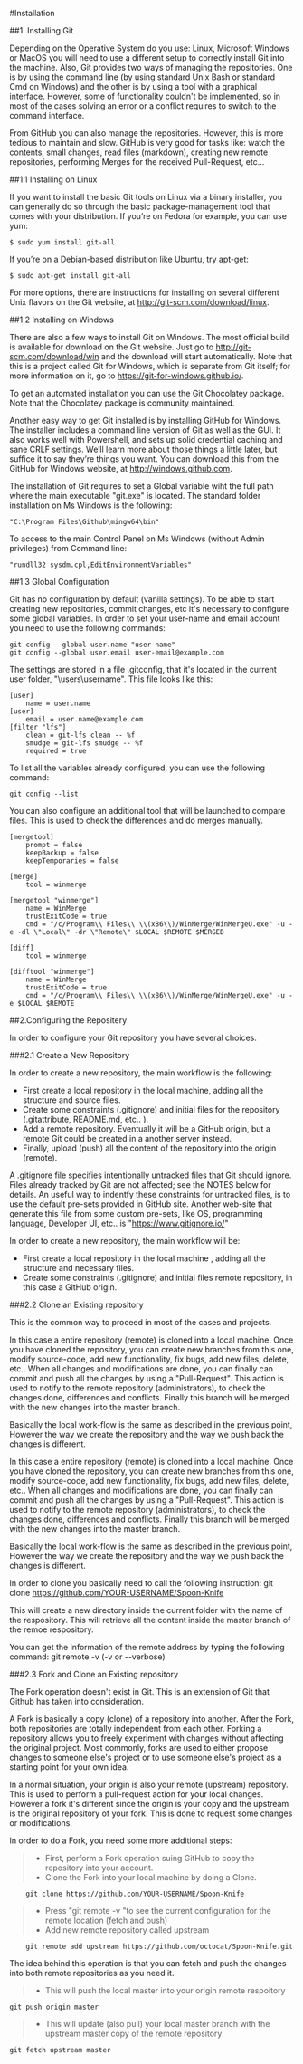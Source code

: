 #Installation

##1. Installing Git

Depending on the Operative System do you use: Linux, Microsoft Windows or MacOS you will need to use a different setup to correctly install Git into the machine.
Also, Git provides two ways of managing the repositories. One is by using the command line (by using standard Unix Bash or standard Cmd on Windows) and the other is by using a tool with a graphical interface. However, some of functionality couldn't be implemented, so in most of the cases solving an error or a conflict requires to switch to the command interface.

From GitHub you can also manage the repositories. However, this is more tedious to maintain and slow. 
GitHub is very good for tasks like: watch the contents, small changes, read files (markdown), creating new remote repositories, performing Merges for the received Pull-Request, etc...

##1.1 Installing on Linux

If you want to install the basic Git tools on Linux via a binary installer, you can generally do so through the basic package-management tool that comes with your distribution. If you’re on Fedora for example, you can use yum:

	$ sudo yum install git-all

If you’re on a Debian-based distribution like Ubuntu, try apt-get:

	$ sudo apt-get install git-all

For more options, there are instructions for installing on several different Unix flavors on the Git website, at http://git-scm.com/download/linux.


##1.2 Installing on Windows

There are also a few ways to install Git on Windows. The most official build is available for download on the Git website. Just go to http://git-scm.com/download/win and the download will start automatically. Note that this is a project called Git for Windows, which is separate from Git itself; for more information on it, go to https://git-for-windows.github.io/.

To get an automated installation you can use the Git Chocolatey package. Note that the Chocolatey package is community maintained.

Another easy way to get Git installed is by installing GitHub for Windows. The installer includes a command line version of Git as well as the GUI. It also works well with Powershell, and sets up solid credential caching and sane CRLF settings. We’ll learn more about those things a little later, but suffice it to say they’re things you want. You can download this from the GitHub for Windows website, at http://windows.github.com.

The installation of Git requires to set a Global variable wiht the full path where the main executable "git.exe" is located. The standard folder installation on Ms Windows is the following:
		
	"C:\Program Files\Github\mingw64\bin"
			
To access to the main Control Panel on Ms Windows (without Admin privileges) from Command line:
		
	"rundll32 sysdm.cpl,EditEnvironmentVariables"

##1.3 Global Configuration 		
	
Git has no configuration by default (vanilla settings). To be able to start creating new repositories, commit changes, etc it's necessary to configure some global variables.
In order to set your user-name and email account you need to use the following commands:
	
	git config --global user.name "user-name"
	git config --global user.email user-email@example.com

The settings are stored in a file .gitconfig, that it's located in the current user folder, "\users\username\". This file looks like this:

	[user]
		name = user.name
	[user]
		email = user.name@example.com
	[filter "lfs"]
		clean = git-lfs clean -- %f
		smudge = git-lfs smudge -- %f
		required = true


To list all the variables already configured, you can use the following command:

	git config --list

You can also configure an additional tool that will be launched to compare files. This is used to check the differences and do merges manually.

	[mergetool]
		prompt = false
		keepBackup = false
		keepTemporaries = false

	[merge]
		tool = winmerge

	[mergetool "winmerge"]
		name = WinMerge
		trustExitCode = true
		cmd = "/c/Program\\ Files\\ \\(x86\\)/WinMerge/WinMergeU.exe" -u -e -dl \"Local\" -dr \"Remote\" $LOCAL $REMOTE $MERGED

	[diff]
		tool = winmerge

	[difftool "winmerge"]
		name = WinMerge
		trustExitCode = true
		cmd = "/c/Program\\ Files\\ \\(x86\\)/WinMerge/WinMergeU.exe" -u -e $LOCAL $REMOTE 
	
##2.Configuring the Repositery

In order to configure your Git repository you have several choices.

###2.1 Create a New Repository

In order to create a new repository, the main workflow is the following:
		
- First create a local repository in the local machine, adding all the structure and source files.
- Create some constraints (.gitignore) and initial files for the repository (.gitattribute, README.md, etc.. ). 
- Add a remote repository. Eventually it will be a GitHub origin, but a remote Git could be created in a another server instead.
- Finally, upload (push) all the content of the repository into the origin (remote).
	
A .gitignore file specifies intentionally untracked files that Git should ignore. Files already tracked by Git are not affected; see the NOTES below for details.
An useful way to indentfy these constraints for untracked files, is to use the default pre-sets provided in GitHub site.
Another web-site that generate this file from some custom pre-sets, like OS, programming language, Developer UI, etc.. is "https://www.gitignore.io/"
	
In order to create a new repository, the main workflow will be:
- First create a local repository in the local machine , adding all the structure and necessary files.
- Create some constraints (.gitignore) and initial files remote repository, in this case a GitHub origin.

###2.2 Clone an Existing repository

This is the common way to proceed in most of the cases and projects.

In this case a entire repository (remote) is cloned into a local machine. Once you have cloned the repository, you can create new branches from this one, modify source-code, add new functionality,
fix bugs, add new files, delete, etc.. When all changes and modifications are done, you can finally can commit and push all the changes by using a "Pull-Request".
This action is used to notify to the remote repository (administrators), to check the changes done, differences and conflicts. Finally this branch will be merged with the new changes into the master branch.

Basically the local work-flow is the same as described in the previous point, However the way we create the repository and the way we push back the changes is different.

In this case a entire repository (remote) is cloned into a local machine. Once you have cloned the repository, you can create new branches from this one, modify source-code, add new functionality,
fix bugs, add new files, delete, etc.. When all changes and modifications are done, you can finally can commit and push all the changes by using a "Pull-Request".
This action is used to notify to the remote repository (administrators), to check the changes done, differences and conflicts. Finally this branch will be merged with the new changes into the master branch.

Basically the local work-flow is the same as described in the previous point, However the way we create the repository and the way we push back the changes is different.

In order to clone you basically need to call the following instruction:
	git clone https://github.com/YOUR-USERNAME/Spoon-Knife

This will create a new directory inside the current folder with the name of the respository. This will retrieve all the content inside the master branch of the remoe respository.

You can get the information of the remote address by typing the following command:
	git remote -v          (-v or --verbose)
	
###2.3 Fork and Clone an Existing repository

The Fork operation doesn't exist in Git. This is an extension of Git that Github has taken into consideration.

A Fork is basically a copy (clone) of a repository into another. After the Fork, both repositories are totally independent from each other. Forking a repository allows you to freely experiment with changes without affecting the original project. Most commonly, forks are used to either propose 
changes to someone else's project or to use someone else's project as a starting point for your own idea.

In a normal situation, your origin is also your remote (upstream) repository. This is used to perform a pull-request action for your local changes. However a fork it's different since the origin is your
copy and the upstream is the original repository of your fork. This is done to request some changes or modifications.

In order to do a Fork, you need some more additional steps:
		
>- First, perform a Fork operation suing GitHub to copy the repository into your account.
>- Clone the Fork into your local machine by doing a Clone.

    	git clone https://github.com/YOUR-USERNAME/Spoon-Knife
>- Press "git remote -v "to see the current configuration for the remote location (fetch and push)
>- Add new remote repository called upstream

    	git remote add upstream https://github.com/octocat/Spoon-Knife.git

The idea behind this operation is that you can fetch and push the changes into both remote repositories as you need it.
> - This will push the local master into your origin remote respoitory
	
	git push origin master
> - This will update (also pull) your local master branch with the upstream master copy of the remote repository
	
	git fetch upstream master 








 


